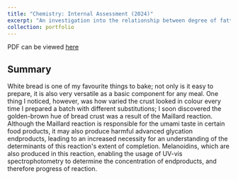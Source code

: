 ```yaml
---
title: "Chemistry: Internal Assessment (2024)"
excerpt: "An investigation into the relationship between degree of fatty acid unsaturation and the extent of the Maillard reaction in bread.<br/><img src='/files/chemiacoverpic.png'>"
collection: portfolio
---
```


PDF can be viewed [here](https://alcotticus.github.io/files/2024chemia.pdf)

Summary
------
White bread is one of my favourite things to bake; not only is it easy to prepare, it is also very versatile as a basic component for any meal. One thing I noticed, however, was how varied the crust looked in colour every time I prepared a batch with different substitutions; I soon discovered the golden-brown hue of bread crust was a result of the Maillard reaction. Although the Maillard reaction is responsible for the umami taste in certain food products, it may also produce harmful advanced glycation endproducts, leading to an increased necessity for an understanding of the determinants of this reaction's extent of completion. Melanoidins, which are also produced in this reaction, enabling the usage of UV-vis spectrophotometry to determine the concentration of endproducts, and therefore progress of reaction.